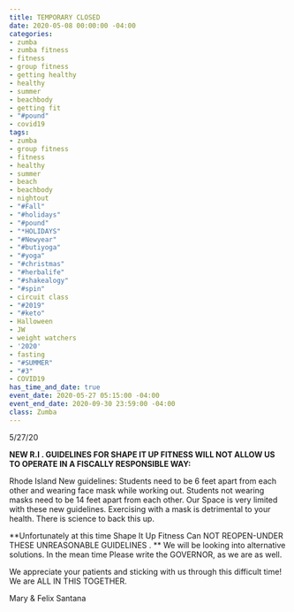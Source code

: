 ```yaml
---
title: TEMPORARY CLOSED
date: 2020-05-08 00:00:00 -04:00
categories:
- zumba
- zumba fitness
- fitness
- group fitness
- getting healthy
- healthy
- summer
- beachbody
- getting fit
- "#pound"
- covid19
tags:
- zumba
- group fitness
- fitness
- healthy
- summer
- beach
- beachbody
- nightout
- "#Fall"
- "#holidays"
- "#pound"
- "*HOLIDAYS"
- "#Newyear"
- "#butiyoga"
- "#yoga"
- "#christmas"
- "#herbalife"
- "#shakealogy"
- "#spin"
- circuit class
- "#2019"
- "#keto"
- Halloween
- JW
- weight watchers
- '2020'
- fasting
- "#SUMMER"
- "#3"
- COVID19
has_time_and_date: true
event_date: 2020-05-27 05:15:00 -04:00
event_end_date: 2020-09-30 23:59:00 -04:00
class: Zumba
---
```


5/27/20

**NEW R.I . GUIDELINES FOR SHAPE IT UP FITNESS WILL NOT ALLOW US TO OPERATE IN A FISCALLY RESPONSIBLE WAY:**

Rhode Island New guidelines:
Students need to be 6 feet apart from each other and wearing face mask while working out. Students not wearing masks need to be 14 feet apart from each other. Our Space is very limited with these new guidelines. Exercising with a mask is detrimental to your health. There is science to back this up.

**Unfortunately at this time Shape It Up Fitness Can NOT REOPEN-UNDER THESE UNREASONABLE GUIDELINES .
**
We will be looking into alternative solutions. In the mean time
Please write the GOVERNOR, as we are as well.

We appreciate your patients and sticking with us through this difficult time! We are ALL IN THIS TOGETHER.

Mary & Felix Santana
